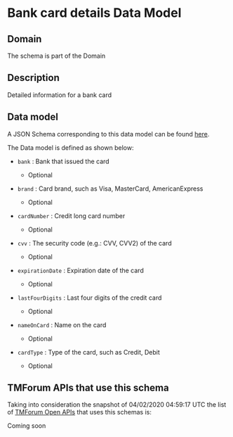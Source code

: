 # Bank card details Data Model

## Domain

The  schema is part of the  Domain

## Description

Detailed information for a bank card

## Data model

A JSON Schema corresponding to this data model can be found
[here](https://github.com/tmforum-rand/schemas/blob/candidates/Customer/BankCardDetails.schema.json).

The Data model is defined as shown below:

- `bank` : Bank that issued the card

  - Optional


- `brand` : Card brand, such as Visa, MasterCard, AmericanExpress

  - Optional


- `cardNumber` : Credit long card number

  - Optional


- `cvv` : The security code (e.g.: CVV, CVV2) of the card

  - Optional


- `expirationDate` : Expiration date of the card

  - Optional


- `lastFourDigits` : Last four digits of the credit card

  - Optional


- `nameOnCard` : Name on the card

  - Optional


- `cardType` : Type of the card, such as Credit, Debit

  - Optional






## TMForum APIs that use this schema

Taking into consideration the snapshot of 04/02/2020 04:59:17 UTC the list of [TMForum Open APIs](https://www.tmforum.org/open-apis/) that uses this schemas is:

Coming soon
